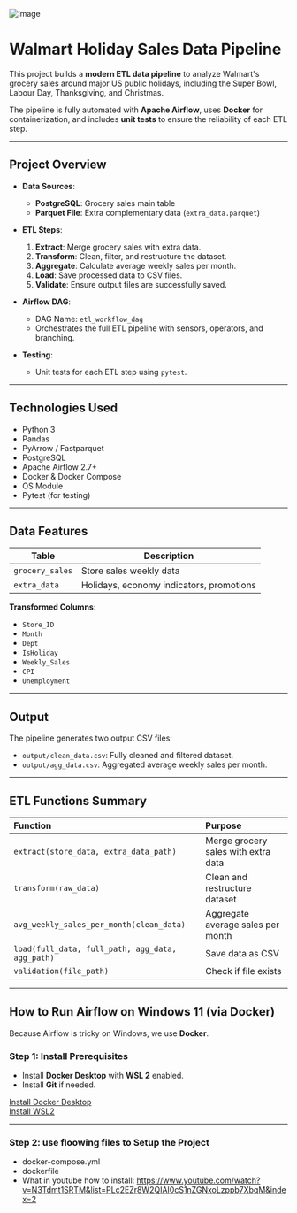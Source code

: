 ![image](https://github.com/user-attachments/assets/3c0086ae-8318-449a-9b55-8f577ca53433)

# Walmart Holiday Sales Data Pipeline

This project builds a **modern ETL data pipeline** to analyze Walmart's grocery sales around major US public holidays, including the Super Bowl, Labour Day, Thanksgiving, and Christmas.

The pipeline is fully automated with **Apache Airflow**, uses **Docker** for containerization, and includes **unit tests** to ensure the reliability of each ETL step.

---

## Project Overview

- **Data Sources**:
  - **PostgreSQL**: Grocery sales main table
  - **Parquet File**: Extra complementary data (`extra_data.parquet`)

- **ETL Steps**:
  1. **Extract**: Merge grocery sales with extra data.
  2. **Transform**: Clean, filter, and restructure the dataset.
  3. **Aggregate**: Calculate average weekly sales per month.
  4. **Load**: Save processed data to CSV files.
  5. **Validate**: Ensure output files are successfully saved.

- **Airflow DAG**:
  - DAG Name: `etl_workflow_dag`
  - Orchestrates the full ETL pipeline with sensors, operators, and branching.

- **Testing**:
  - Unit tests for each ETL step using `pytest`.

---

## Technologies Used

- Python 3
- Pandas
- PyArrow / Fastparquet
- PostgreSQL
- Apache Airflow 2.7+
- Docker & Docker Compose
- OS Module
- Pytest (for testing)

---

##  Data Features

| Table            | Description                                 |
|------------------|---------------------------------------------|
| `grocery_sales`   | Store sales weekly data                    |
| `extra_data`      | Holidays, economy indicators, promotions   |

**Transformed Columns:**
- `Store_ID`
- `Month`
- `Dept`
- `IsHoliday`
- `Weekly_Sales`
- `CPI`
- `Unemployment`

---

## Output

The pipeline generates two output CSV files:
- `output/clean_data.csv`: Fully cleaned and filtered dataset.
- `output/agg_data.csv`: Aggregated average weekly sales per month.

---

## ETL Functions Summary

| Function | Purpose |
|:---------|:--------|
| `extract(store_data, extra_data_path)` | Merge grocery sales with extra data |
| `transform(raw_data)` | Clean and restructure dataset |
| `avg_weekly_sales_per_month(clean_data)` | Aggregate average sales per month |
| `load(full_data, full_path, agg_data, agg_path)` | Save data as CSV |
| `validation(file_path)` | Check if file exists |

---


##  How to Run Airflow on Windows 11 (via Docker)

Because Airflow is tricky on Windows, we use **Docker**.

### Step 1: Install Prerequisites
- Install **Docker Desktop** with **WSL 2** enabled.
- Install **Git** if needed.

[Install Docker Desktop](https://docs.docker.com/desktop/install/windows-install/)  
[Install WSL2](https://learn.microsoft.com/en-us/windows/wsl/install)

---

### Step 2: use floowing files to Setup the Project

- docker-compose.yml
- dockerfile
- What in youtube how to install:
  https://www.youtube.com/watch?v=N3Tdmt1SRTM&list=PLc2EZr8W2QIAI0cS1nZGNxoLzppb7XbqM&index=2
  


